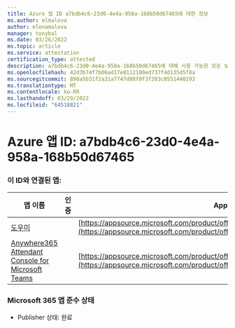 ```yaml
---
title: Azure 앱 ID a7bdb4c6-23d0-4e4a-958a-168b50d67465에 대한 정보
ms.author: elmalova
author: elenamalova
manager: tonybal
ms.date: 03/26/2022
ms.topic: article
ms.service: attestation
certification_type: attested
description: a7bdb4c6-23d0-4e4a-958a-168b50d67465에 대해 사용 가능한 모든 보안 및 규정 준수 정보입니다.
ms.openlocfilehash: 42d3b74f7b06ad17e8112100ed737f4d135d5f8a
ms.sourcegitcommit: 890a5b31f2a31a7747d88f0f3f203c0551440293
ms.translationtype: MT
ms.contentlocale: ko-KR
ms.lasthandoff: 03/29/2022
ms.locfileid: "64518821"
---
```

# <a name="azure-app-id-a7bdb4c6-23d0-4e4a-958a-168b50d67465"></a>Azure 앱 ID: a7bdb4c6-23d0-4e4a-958a-168b50d67465


### <a name="apps-associated-with-this-id"></a>이 ID와 연결된 앱:
| **앱 이름** | **인증** | **AppSource의 보기** |
|--------------|---------------|-----------------------|
| [도우미](../forward/WA200003780.md) |  | [https://appsource.microsoft.com/product/office/WA200003780](https://appsource.microsoft.com/product/office/WA200003780) |
| [Anywhere365 Attendant Console for Microsoft Teams](../forward/workstreampeople.attendantconsoleformsftteams.md) |  | [https://appsource.microsoft.com/product/office/workstreampeople.attendantconsoleformsftteams](https://appsource.microsoft.com/product/office/workstreampeople.attendantconsoleformsftteams) |

### <a name="microsoft-365-app-compliance-status"></a>Microsoft 365 앱 준수 상태
- Publisher 상태: 완료
